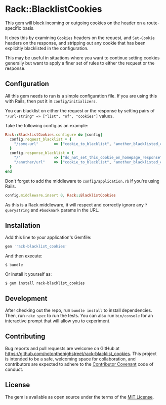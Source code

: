 # Rack::BlacklistCookies

This gem will block incoming or outgoing cookies on the header on a route-specific basis.

It does this by examining `Cookies` headers on the request, and `Set-Cookie` headers on the response, and stripping out any cookie that has been explicitly blacklisted in the configuration.

This may be useful in situations where you want to continue setting cookies generally but want to apply a finer set of rules to either the request or the response.

## Configuration

All this gem needs to run is a simple configuration file. If you are using this with Rails, then put it in `config/initializers`.

You can blacklist on either the request or the response by setting pairs of `"/url-string" => ["list", "of", "cookies"]` values.

Take the following config as an example:

```ruby
Rack::BlacklistCookies.configure do |config|
  config.request_blacklist = {
    "/some-url"       => ["cookie_to_blacklist", "another_blacklisted_cookie"]
  }
  config.response_blacklist = {
    "/"               => ["do_not_set_this_cookie_on_homepage_response"]
    "/another/url"    => ["cookie_to_blacklist", "another_blacklisted_cookie"]
  }
end
```

Don't forget to add the middleware to `config/application.rb` if you're using Rails.

```ruby
config.middleware.insert 0, Rack::BlacklistCookies
```

As this is a Rack middleware, it will respect and correctly ignore any `?querystring` and `#bookmark` params in the URL.


## Installation

Add this line to your application's Gemfile:

```ruby
gem 'rack-blacklist_cookies'
```

And then execute:

    $ bundle

Or install it yourself as:

    $ gem install rack-blacklist_cookies

## Development

After checking out the repo, run `bundle install` to install dependencies. Then, run `rake spec` to run the tests. You can also run `bin/console` for an interactive prompt that will allow you to experiment.

## Contributing

Bug reports and pull requests are welcome on GitHub at https://github.com/notonthehighstreet/rack-blacklist_cookies. This project is intended to be a safe, welcoming space for collaboration, and contributors are expected to adhere to the [Contributor Covenant](http://contributor-covenant.org) code of conduct.


## License

The gem is available as open source under the terms of the [MIT License](http://opensource.org/licenses/MIT).
